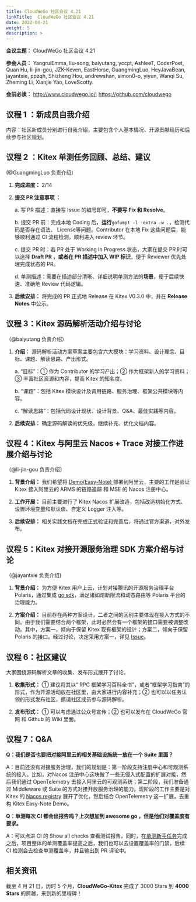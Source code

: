 ```yaml
---
title: CloudWeGo 社区会议 4.21
linkTitle:  CloudWeGo 社区会议 4.21
date: 2022-04-21
weight: 5
description: >
---
```


**会议主题：** CloudWeGo 社区会议 4.21

**参会人员：** YangruiEmma, liu-song, baiyutang, yccpt, AshleeT, CoderPoet, Quan Hu, li-jin-gou, JZK-Keven, EastHorse, GuangmingLuo, HeyJavaBean, jayantxie, ppzqh, Shizheng Hou, andrewshan, simon0-o, yiyun, Wanqi Su, Zheming Li, Xianjie Yao, LoveScotty.

**会前必读：** http://www.cloudwego.io/;
              https://github.com/cloudwego

## 议程 1 ：新成员自我介绍

内容：社区新成员分别进行自我介绍，主要包含个人基本情况、开源贡献经历和后续参与社区规划。

## 议程 2 ：Kitex 单测任务回顾、总结、建议

(@GuangmingLuo 负责介绍)

1. **完成进度：** 2/14
2. **提交 PR 注意事项 ：**

   a. 写 PR 描述：直接写 Issue 的编号即可，**不要写 Fix 和 Resolve**。

   b. 提交 PR 前：完成本地 Coding 后，**运行**`gofumpt -l -extra -w .`，检测代码是否存在语法、 License等问题。Contributor 在本地 Fix 这些问题后，能够顺利通过 CI 流程检测，顺利进入 review 环节。

   c. 提交 PR 时：若 PR 处于 Working In Progress 状态，大家在提交 PR 时可以选择 **Draft PR **，或者在 PR 描述中**加入 ****WIP**** 标识**，便于  Reviewer 优先处理完成状态的 PR。

   d. 单测描述：需要在描述部分清晰、详细说明单测方法的**场景**，便于后续快速、准确地 Review 代码逻辑。

3. **后续安排：** 将完成的 PR 正式地 Release 在 Kitex V0.3.0 中，并在 **Release Notes** 中公示。

## 议程 3：Kitex 源码解析活动介绍与讨论

（@baiyutang 负责介绍）

1. **介绍：** 源码解析活动方案草案主要包含六大模块：学习资料、设计理念、目标、课题、解读思路、产出形式。

   a. “目标”：① 作为 Contributor 的学习产出；② 作为框架新人的学习资料；③ 丰富社区资源和内容，提高 Kitex 的知名度。

   b. “课题”：包括 Kitex 模块设计及调用链路、服务治理、框架公共模块等内容。

   c. “解读思路”：包括代码设计现状、设计背景、Q&A、最佳实践等内容。

2. **后续安排：** 确定源码解读的优先级，继续补充、优化文档内容。

## 议程 4：Kitex 与阿里云 Nacos + Trace 对接工作进展介绍与讨论

（@li-jin-gou  负责介绍）

1. **背景介绍：** 我们希望将 [Demo(Easy-Note) ](https://github.com/cloudwego/kitex-examples/pull/27)部署到阿里云，主要的工作是验证 Kitex 接入阿里云的 ARMS 的链路追踪 和 MSE 的 Nacos 注册中心。

2. **工作开展：** 目前主要进行了 Kitex Nacos 扩展改造，包括改造初始化方式、设置环境变量和默认值、自定义 Logger 注入等。

3. **后续安排：** 相关实践文档在完成正式验证和完善后，将通过官方渠道，对外发布。

## 议程 5：Kitex 对接开源服务治理 SDK 方案介绍与讨论

（@jayantxie 负责介绍)

1. **背景介绍：** 为方便 Kitex 用户上云，计划对接腾讯的开源服务治理平台 Polaris，通过集成 [go sdk](https://github.com/polarismesh/polaris-go/tree/main/examples/quickstart)，满足诸如熔断限流和动态路由等 Polaris 平台的治理能力。

2. **方案介绍：** 目前存在两种方案设计，二者之间的区别主要体现在接入方式的不同。由于我们需要结合两个框架，此时必然会有一个框架的接口需要被调整改动。其中，方案一，倾向于保留 Kitex 现有框架的设计；方案二，倾向于保留 Polaris 的接口。经过讨论，决定采用方案一，详见 [Issue](https://github.com/cloudwego/kitex/issues/421)。

## 议程 6：社区建议

大家围绕源码解析文章的收集、发布形式展开了讨论。

1. **收集形式：** ① 建议将其以“ RPC 框架学习百科全书”，或者“框架学习指南”的形式，作为开源活动放在社区里，由大家进行内容补充；② 也可以以任务认领的形式发布社区，邀请社区成员参与源码解析。

2. **发布形式：** ① 可以考虑通过公众号宣传；② 也可以发布在 CloudWeGo 官网 和 Github 的 Wiki 里面。

## 议程 7：Q&A

**Q：我们是否也要把对接阿里云的相关基础设施统一放在一个 Suite 里面？**

A：目前还没有对接服务治理，我们的规划是：第一阶段支持注册中心和可观测系统的接入。比如，对Nacos 注册中心这块做了一些无侵入式配置的扩展对接，然后我们通过 OpenTelemetry 去接入阿里云的可观测系统；第二阶段，我们准备通过 Middleware 或 Suite 的方式对接开放服务治理的能力。现阶段的工作主要是对 Kitex 的 [Nacos registry](https://github.com/kitex-contrib/registry-nacos) 展开了优化，然后结合  OpenTelemetry 这一扩展，去重构 Kitex Easy-Note  Demo。

**Q：单测每次 CI 都会出报告吗？上次想加到 awesome go ，但是他们对覆盖度有要求。**

A：可以点进 CI 的 Show all checks 查看测试报告，同时，在[单测新手任务](https://github.com/cloudwego/kitex/issues/372)完成之后，项目整体的单测覆盖率提高之后，我们也可以去设置覆盖率的门禁，后续 CI 检测会去检查单测覆盖率，并且输出到 PR 评论中。

## 相关资讯

截至 4 月 21 日，历时 5 个月，**CloudWeGo-Kitex** 完成了 3000 Stars 到 **4000 Stars** 的跨越，来到新的里程碑！

